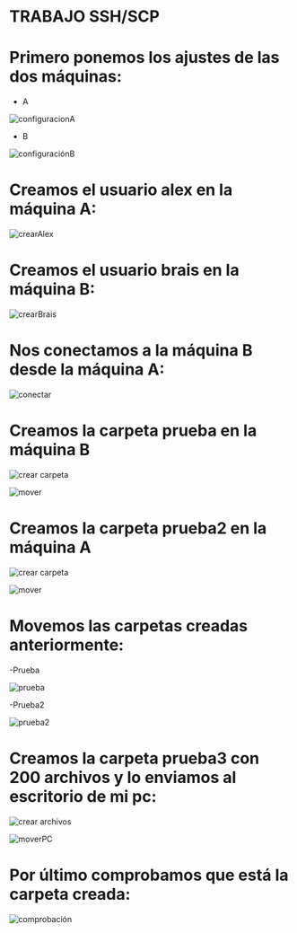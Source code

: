 # TRABAJO SSH/SCP

# Primero ponemos los ajustes de las dos máquinas:

- A

![configuracionA](imagenes/Captura1.PNG)

- B

![configuraciónB](imagenes/B.png)

# Creamos el usuario alex en la máquina A:

![crearAlex](imagenes/usuario_alex.png)

# Creamos el usuario brais en la máquina B:

![crearBrais](imagenes/usuario_brais.png)

# Nos conectamos a la máquina B desde la máquina A:

![conectar](imagenes/maquinaB.png)

# Creamos la carpeta prueba en la máquina B

![crear carpeta](imagenes/crear_prueba.png)

![mover](imagenes/mover1.png)

# Creamos la carpeta prueba2 en la máquina A

![crear carpeta](imagenes/crear_prueba2.png)

![mover](imagenes/mover2.png)

# Movemos las carpetas creadas anteriormente:

-Prueba

![prueba](imagenes/moverP1.png)

-Prueba2

![prueba2](imagenes/moverP2.png)

# Creamos la carpeta prueba3 con 200 archivos y lo enviamos al escritorio de mi pc:

![crear archivos](imagenes/crear_archivos.png)

![moverPC](imagenes/moverPC.png)

# Por último comprobamos que está la carpeta creada:

![comprobación](imagenes/comprobación.png)
